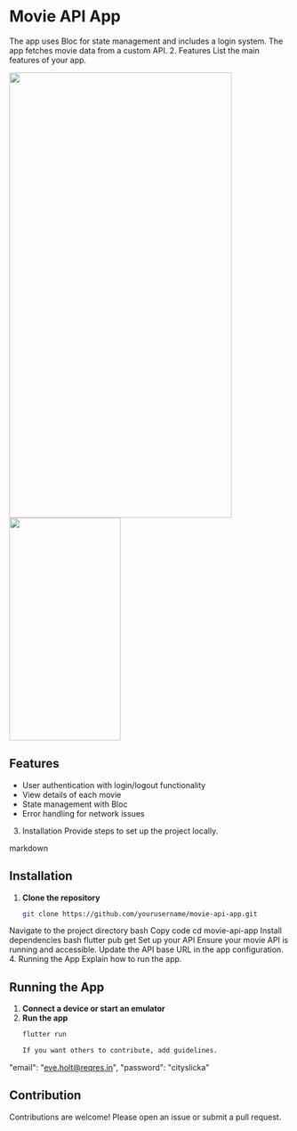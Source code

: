 # Movie API App

The app uses Bloc for state management and includes a login system. The app fetches movie data from a custom API.
2. Features
List the main features of your app.

<img src="https://github.com/Ajay-2022-Soft-Tech/Clean_Coding/assets/113298640/ae5eb2b3-8cfb-4cdf-87cd-ce86e9b1693b"  width="400" height="800" />

<img src="https://github.com/Ajay-2022-Soft-Tech/Clean_Coding/assets/113298640/51d7c101-28d0-48a0-957c-eca431dac84d"  width="200" height="400" />

## Features

- User authentication with login/logout functionality
- View details of each movie
- State management with Bloc
- Error handling for network issues
3. Installation
Provide steps to set up the project locally.

markdown
## Installation

1. **Clone the repository**
   ```bash
   git clone https://github.com/yourusername/movie-api-app.git
Navigate to the project directory
bash
Copy code
cd movie-api-app
Install dependencies
bash
flutter pub get
Set up your API
Ensure your movie API is running and accessible.
Update the API base URL in the app configuration.
4. Running the App
Explain how to run the app.


## Running the App

1. **Connect a device or start an emulator**
2. **Run the app**
   ```bash
   flutter run

   If you want others to contribute, add guidelines.

"email": "eve.holt@reqres.in",
"password": "cityslicka"


## Contribution

Contributions are welcome! Please open an issue or submit a pull request.
